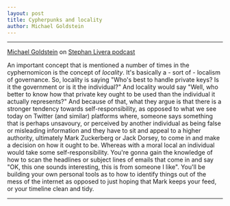 ```yaml
---
layout: post
title: Cypherpunks and locality
author: Michael Goldstein
---
```


---

[Michael Goldstein](https://twitter.com/bitstein) on [Stephan Livera podcast](https://www.youtube.com/watch?v=VfodeUr18Tk#t=21m07s)

An important concept that is mentioned a number of times in the cyphernomicon is the concept of *locality*. It's basically a - sort of - localism of governance. So, locality is saying "Who's best to handle private keys? Is it the government or is it the individual?" And locality would say "Well, who better to know how that private key ought to be used than the individual it actually represents?" And because of that, what they argue is that there is a stronger tendency towards self-responsibility, as opposed to what we see today on Twitter (and similar) platforms where, someone says something that is perhaps unsavoury, or perceived by another individual as being false or misleading information and they have to sit and appeal to a higher authority, ultimately Mark Zuckerberg or Jack Dorsey, to come in and make a decision on how it ought to be. Whereas with a moral local an individual would take some self-responsibility. You're gonna gain the knowledge of how to scan the headlines or subject lines of emails that come in and say "OK, this one sounds interesting, this is from someone I like". You'll be building your own personal tools as to how to identify things out of the mess of the internet as opposed to just hoping that Mark keeps your feed, or your timeline clean and tidy.

---
